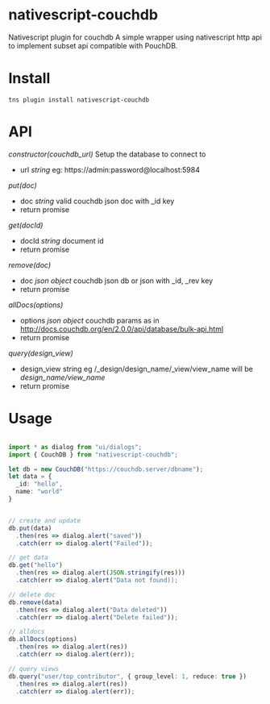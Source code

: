 # nativescript-couchdb
Nativescript plugin for couchdb
A simple wrapper using nativescript http api to implement subset api compatible with PouchDB.

# Install
```
tns plugin install nativescript-couchdb
```

# API

*constructor(couchdb\_url)*
Setup the database to connect to
- url _string_ eg: https://admin:password@localhost:5984

*put(doc)*
- doc _string_ valid couchdb json doc with \_id key
- return promise

*get(docId)*
- docId _string_ document id 
- return promise

*remove(doc)*
- doc _json object_ couchdb json db or json with \_id, \_rev key
- return promise

*allDocs(options)*
- options _json object_ couchdb params as in http://docs.couchdb.org/en/2.0.0/api/database/bulk-api.html 
- return promise

*query(design_view)*
- design\_view string eg /\_design/design\_name/\_view/view\_name will be _design\_name/view\_name_
- return promise


# Usage

```typescript

import * as dialog from "ui/dialogs";
import { CouchDB } from "nativescript-couchdb";

let db = new CouchDB("https://couchdb.server/dbname");
let data = {
  _id: "hello",
  name: "world" 
}


// create and update
db.put(data)
  .then(res => dialog.alert("saved"))
  .catch(err => dialog.alert("Failed"));

// get data
db.get("hello")
  .then(res => dialog.alert(JSON.stringify(res)))
  .catch(err => dialog.alert("Data not found));

// delete doc
db.remove(data)
  .then(res => dialog.alert("Data deleted"))
  .catch(err => dialog.alert("Delete failed"));

// alldocs
db.allDocs(options)
  .then(res => dialog.alert(res))
  .catch(err => dialog.alert(err));

// query views
db.query("user/top_contributor", { group_level: 1, reduce: true })
  .then(res => dialog.alert(res))
  .catch(err => dialog.alert(err));

```
